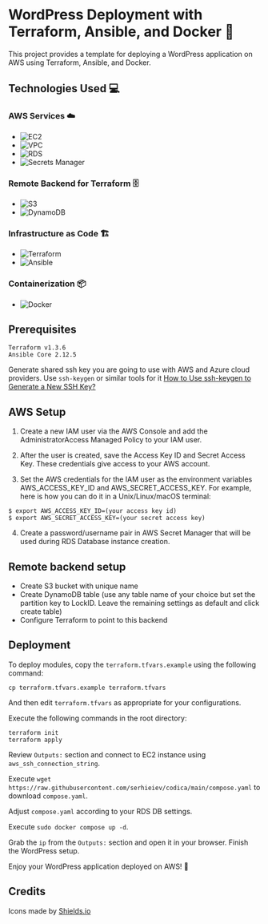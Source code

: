 # WordPress Deployment with Terraform, Ansible, and Docker 🚀

This project provides a template for deploying a WordPress application on AWS using Terraform, Ansible, and Docker.

## Technologies Used 💻

### AWS Services ☁️

- ![EC2](https://img.shields.io/badge/AWS-EC2-orange)
- ![VPC](https://img.shields.io/badge/AWS-VPC-orange)
- ![RDS](https://img.shields.io/badge/AWS-RDS-orange)
- ![Secrets Manager](https://img.shields.io/badge/AWS-Secrets_Manager-orange)

### Remote Backend for Terraform 🗄️

- ![S3](https://img.shields.io/badge/AWS-S3-orange)
- ![DynamoDB](https://img.shields.io/badge/AWS-DynamoDB-orange)

### Infrastructure as Code 🏗️

- ![Terraform](https://img.shields.io/badge/-Terraform-blueviolet)
- ![Ansible](https://img.shields.io/badge/-Ansible-yellow)

### Containerization 📦

- ![Docker](https://img.shields.io/badge/-Docker-blue)


## Prerequisites
```
Terraform v1.3.6
Ansible Core 2.12.5
```

Generate shared ssh key you are going to use with AWS and Azure cloud providers. Use `ssh-keygen` or similar tools for it [How to Use ssh-keygen to Generate a New SSH Key?](https://www.ssh.com/academy/ssh/keygen)

## AWS Setup

1. Create a new IAM user via the AWS Console and add the AdministratorAccess Managed Policy to your IAM user.

2. After the user is created, save the Access Key ID and Secret Access Key. These credentials give access to your AWS account.

3. Set the AWS credentials for the IAM user as the environment variables AWS_ACCESS_KEY_ID and AWS_SECRET_ACCESS_KEY. For example, here is how you can do it in a Unix/Linux/macOS terminal:

```
$ export AWS_ACCESS_KEY_ID=(your access key id)
$ export AWS_SECRET_ACCESS_KEY=(your secret access key)
```

4. Create a password/username pair in AWS Secret Manager that will be used during RDS Database instance creation.

## Remote backend setup

- Create S3 bucket with unique name
- Create DynamoDB table (use any table name of your choice but set the partition key to LockID. Leave the remaining settings as default and click create table)
- Configure Terraform to point to this backend

## Deployment
To deploy modules, copy the `terraform.tfvars.example` using the following command:

```
cp terraform.tfvars.example terraform.tfvars
```

And then edit `terraform.tfvars` as appropriate for your configurations.

Execute the following commands in the root directory:
```
terraform init
terraform apply
```

Review `Outputs:` section and connect to EC2 instance using `aws_ssh_connection_string`.

Execute `wget https://raw.githubusercontent.com/serhieiev/codica/main/compose.yaml` to download `compose.yaml`.

Adjust `compose.yaml` according to your RDS DB settings.

Execute `sudo docker compose up -d`.

Grab the `ip` from the `Outputs:` section and open it in your browser. Finish the WordPress setup.

Enjoy your WordPress application deployed on AWS! 🎉

## Credits

Icons made by [Shields.io](https://shields.io)

